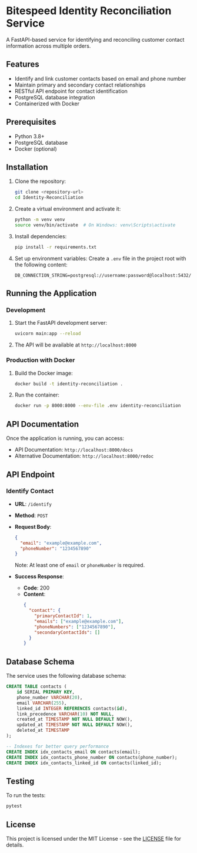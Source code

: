 # Bitespeed Identity Reconciliation Service

A FastAPI-based service for identifying and reconciling customer contact information across multiple orders.

## Features

- Identify and link customer contacts based on email and phone number
- Maintain primary and secondary contact relationships
- RESTful API endpoint for contact identification
- PostgreSQL database integration
- Containerized with Docker

## Prerequisites

- Python 3.8+
- PostgreSQL database
- Docker (optional)

## Installation

1. Clone the repository:
   ```bash
   git clone <repository-url>
   cd Identity-Reconciliation
   ```

2. Create a virtual environment and activate it:
   ```bash
   python -m venv venv
   source venv/bin/activate  # On Windows: venv\Scripts\activate
   ```

3. Install dependencies:
   ```bash
   pip install -r requirements.txt
   ```

4. Set up environment variables:
   Create a `.env` file in the project root with the following content:
   ```
   DB_CONNECTION_STRING=postgresql://username:password@localhost:5432/dbname
   ```

## Running the Application

### Development

1. Start the FastAPI development server:
   ```bash
   uvicorn main:app --reload
   ```

2. The API will be available at `http://localhost:8000`

### Production with Docker

1. Build the Docker image:
   ```bash
   docker build -t identity-reconciliation .
   ```

2. Run the container:
   ```bash
   docker run -p 8000:8000 --env-file .env identity-reconciliation
   ```

## API Documentation

Once the application is running, you can access:

- API Documentation: `http://localhost:8000/docs`
- Alternative Documentation: `http://localhost:8000/redoc`

## API Endpoint

### Identify Contact

- **URL**: `/identify`
- **Method**: `POST`
- **Request Body**:
  ```json
  {
    "email": "example@example.com",
    "phoneNumber": "1234567890"
  }
  ```
  Note: At least one of `email` or `phoneNumber` is required.

- **Success Response**:
  - **Code**: 200
  - **Content**:
    ```json
    {
      "contact": {
        "primaryContactId": 1,
        "emails": ["example@example.com"],
        "phoneNumbers": ["1234567890"],
        "secondaryContactIds": []
      }
    }
    ```

## Database Schema

The service uses the following database schema:

```sql
CREATE TABLE contacts (
    id SERIAL PRIMARY KEY,
    phone_number VARCHAR(20),
    email VARCHAR(255),
    linked_id INTEGER REFERENCES contacts(id),
    link_precedence VARCHAR(10) NOT NULL,
    created_at TIMESTAMP NOT NULL DEFAULT NOW(),
    updated_at TIMESTAMP NOT NULL DEFAULT NOW(),
    deleted_at TIMESTAMP
);

-- Indexes for better query performance
CREATE INDEX idx_contacts_email ON contacts(email);
CREATE INDEX idx_contacts_phone_number ON contacts(phone_number);
CREATE INDEX idx_contacts_linked_id ON contacts(linked_id);
```

## Testing

To run the tests:

```bash
pytest
```

## License

This project is licensed under the MIT License - see the [LICENSE](LICENSE) file for details. 
